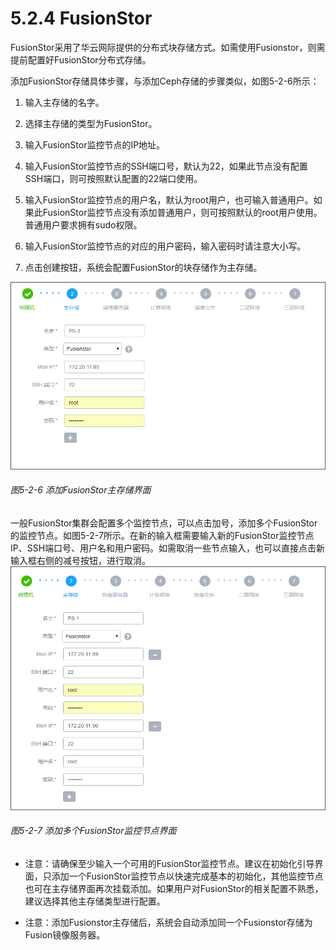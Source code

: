 # 5.2.4 FusionStor

FusionStor采用了华云网际提供的分布式块存储方式。如需使用Fusionstor，则需提前配置好FusionStor分布式存储。

添加FusionStor存储具体步骤，与添加Ceph存储的步骤类似，如图5-2-6所示：

1. 输入主存储的名字。

2. 选择主存储的类型为FusionStor。

3. 输入FusionStor监控节点的IP地址。

4. 输入FusionStor监控节点的SSH端口号，默认为22，如果此节点没有配置SSH端口，则可按照默认配置的22端口使用。

5. 输入FusionStor监控节点的用户名，默认为root用户，也可输入普通用户。如果此FusionStor监控节点没有添加普通用户，则可按照默认的root用户使用。普通用户要求拥有sudo权限。

6. 输入FusionStor监控节点的对应的用户密码，输入密码时请注意大小写。

7. 点击创建按钮，系统会配置FusionStor的块存储作为主存储。

![png](../images/5-2-6.png "图5-2-6 添加FusionStor主存储界面")
###### 图5-2-6 添加FusionStor主存储界面

一般FusionStor集群会配置多个监控节点，可以点击加号，添加多个FusionStor的监控节点。如图5-2-7所示。在新的输入框需要输入新的FusionStor监控节点IP、SSH端口号、用户名和用户密码。如需取消一些节点输入，也可以直接点击新输入框右侧的减号按钮，进行取消。
![png](../images/5-2-7.png "图5-2-7 添加多个FusionStor监控节点界面")
###### 图5-2-7 添加多个FusionStor监控节点界面 

* 注意：请确保至少输入一个可用的FusionStor监控节点。建议在初始化引导界面，只添加一个FusionStor监控节点以快速完成基本的初始化，其他监控节点也可在主存储界面再次挂载添加。如果用户对FusionStor的相关配置不熟悉，建议选择其他主存储类型进行配置。

* 注意：添加Fusionstor主存储后，系统会自动添加同一个Fusionstor存储为Fusion镜像服务器。

